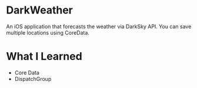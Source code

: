 # DarkWeather

An iOS application that forecasts the weather via DarkSky API. You can save multiple locations using CoreData.

# What I Learned

* Core Data
* DispatchGroup
